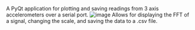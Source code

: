 A PyQt application for plotting and saving readings from 3 axis accelerometers over a serial port.
![image](https://github.com/nuenen313/arduino-serial-plotter/assets/129689130/92e0ae06-e6ee-40b9-b0ac-81bbe2e78d4d)
Allows for displaying the FFT of a signal, changing the scale, and saving the data to a .csv file.
